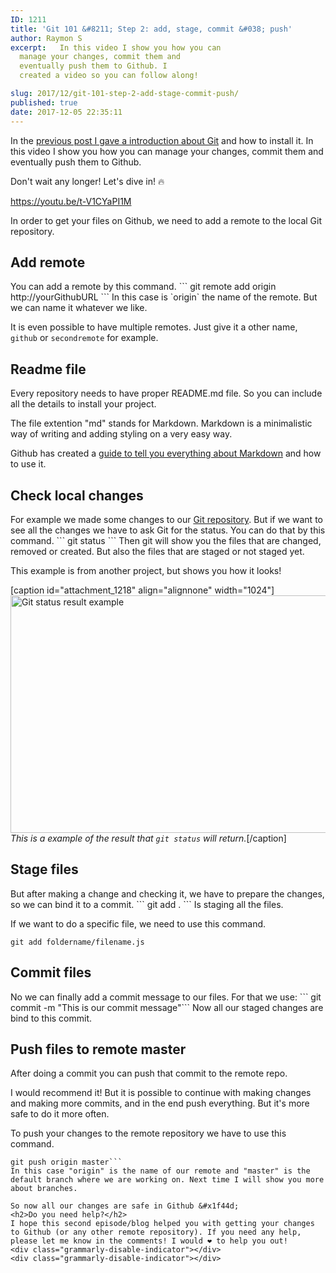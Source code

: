 ```yaml
---
ID: 1211
title: 'Git 101 &#8211; Step 2: add, stage, commit &#038; push'
author: Raymon S
excerpt:   In this video I show you how you can
  manage your changes, commit them and
  eventually push them to Github. I
  created a video so you can follow along!

slug: 2017/12/git-101-step-2-add-stage-commit-push/
published: true
date: 2017-12-05 22:35:11
---
```

In the <a href="https://blog.mrfrontend.org/2017/11/git-101-step-1-setup-create-repo-local-and-remote-repository/">previous post I gave a introduction about Git</a> and how to install it. In this video I show you how you can manage your changes, commit them and eventually push them to Github.

Don't wait any longer! Let's dive in! &#x1f525;

https://youtu.be/t-V1CYaPI1M

In order to get your files on Github, we need to add a remote to the local Git repository.
<h2>Add remote</h2>
You can add a remote by this command.
```
git remote add origin http://yourGithubURL
```
In this case is `origin` the name of the remote. But we can name it whatever we like.

It is even possible to have multiple remotes. Just give it a other name, `github` or `secondremote` for example.
<h2>Readme file</h2>
Every repository needs to have proper README.md file. So you can include all the details to install your project.

The file extention "md" stands for Markdown. Markdown is a minimalistic way of writing and adding styling on a very easy way.

Github has created a <a href="https://guides.github.com/features/mastering-markdown/" target="_blank" rel="noopener">guide to tell you everything about Markdown</a> and how to use it.
<h2>Check local changes</h2>
For example we made some changes to our <a href="https://github.com/raymonschouwenaar/git-demo-project" target="_blank" rel="noopener">Git repository</a>. But if we want to see all the changes we have to ask Git for the status. You can do that by this command.
```
git status
```
Then git will show you the files that are changed, removed or created. But also the files that are staged or not staged yet.

This example is from another project, but shows you how it looks!

[caption id="attachment_1218" align="alignnone" width="1024"]<img class="size-large wp-image-1218" src="https://blog.mrfrontend.org/wp-content/uploads/2017/12/git-status-example-1024x380.png" alt="Git status result example" width="1024" height="380" /> <em>This is a example of the result that `git status` will return.</em>[/caption]
<h2>Stage files</h2>
But after making a change and checking it, we have to prepare the changes, so we can bind it to a commit.
```
git add .
```
Is staging all the files.

If we want to do a specific file, we need to use this command.
```
git add foldername/filename.js
```
<h2>Commit files</h2>
No we can finally add a commit message to our files. For that we use:
```
git commit -m "This is our commit message"```
Now all our staged changes are bind to this commit.
<h2>Push files to remote master</h2>
After doing a commit you can push that commit to the remote repo.

I would recommend it! But it is possible to continue with making changes and making more commits, and in the end push everything. But it's more safe to do it more often.

To push your changes to the remote repository we have to use this command.
```
git push origin master```
In this case "origin" is the name of our remote and "master" is the default branch where we are working on. Next time I will show you more about branches.

So now all our changes are safe in Github &#x1f44d;
<h2>Do you need help?</h2>
I hope this second episode/blog helped you with getting your changes to Github (or any other remote repository). If you need any help, please let me know in the comments! I would ❤️ to help you out!
<div class="grammarly-disable-indicator"></div>
<div class="grammarly-disable-indicator"></div>
